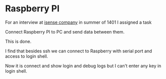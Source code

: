 

# Raspberry PI 

For an interview at [isense company](http://isenseco.com/) in summer of 1401 I assigned a task 

Connect Raspberry PI to PC and send data between them.

This is done.

I find that besides ssh we can connect to Raspberry with serial port and access to login shell.

Now it is connect and show login and debug logs but I can't enter any key in login shell.


